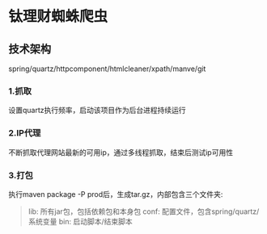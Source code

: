 钛理财蜘蛛爬虫
===================================

技术架构
-----------------------------------
spring/quartz/httpcomponent/htmlcleaner/xpath/manve/git

### 1.抓取
设置quartz执行频率，启动该项目作为后台进程持续运行

### 2.IP代理
不断抓取代理网站最新的可用ip，通过多线程抓取，结束后测试ip可用性

### 3.打包
执行maven package -P prod后，生成tar.gz，内部包含三个文件夹:
> lib: 所有jar包，包括依赖包和本身包
> conf: 配置文件，包含spring/quartz/系统变量
> bin: 启动脚本/结束脚本